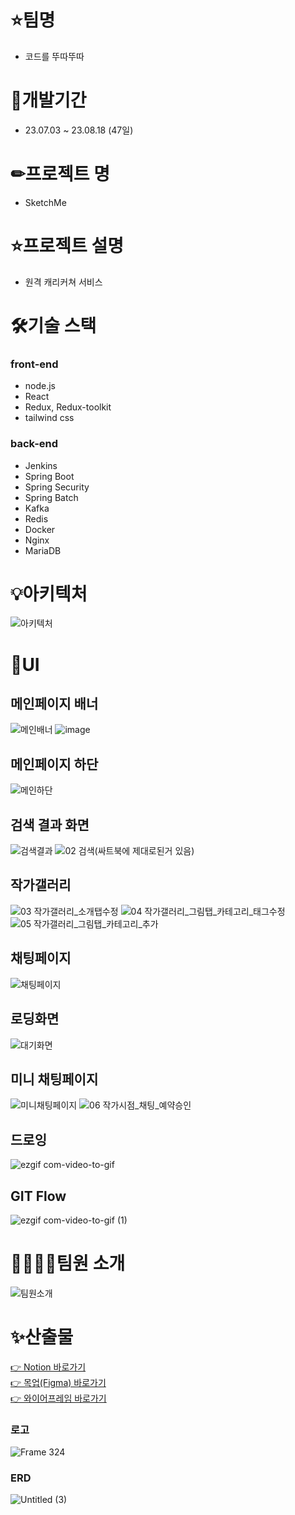 # ⭐팀명
- 코드를 뚜따뚜따

# 📆개발기간
- 23.07.03 ~ 23.08.18 (47일)

# ✏프로젝트 명
- SketchMe

# ⭐️프로젝트 설명
- 원격 캐리커쳐 서비스

# 🛠기술 스택
### front-end
- node.js
- React
- Redux, Redux-toolkit
- tailwind css

### back-end
- Jenkins
- Spring Boot
- Spring Security
- Spring Batch
- Kafka
- Redis
- Docker
- Nginx
- MariaDB


# 💡아키텍처
![아키텍처](https://github.com/KimYoungSeok15/SketchMe/assets/122508517/db4a8bcf-4521-47a1-b92f-00c4250432ec)

# 🎨UI
## 메인페이지 배너
![메인배너](https://github.com/KimYoungSeok15/SketchMe/assets/122508517/d1899efa-74df-4c33-93c1-578754760368)
![image](https://github.com/KimYoungSeok15/SketchMe/assets/122508517/db9e6612-82d3-4a7c-b353-c28021fd138f)
<br>

## 메인페이지 하단 
![메인하단](https://github.com/KimYoungSeok15/SketchMe/assets/122508517/30e193de-8585-4016-bd71-9ed7baea3594)
<br>

## 검색 결과 화면
![검색결과](https://github.com/KimYoungSeok15/SketchMe/assets/122508517/9e2c899e-360b-4d2d-a349-8e108b17ff58)
![02 검색(싸트북에 제대로된거 있음)](https://github.com/KimYoungSeok15/SketchMe/assets/122508517/9599437c-84d3-40a5-bfd6-ee5837e493f2)
<br>

## 작가갤러리
![03 작가갤러리_소개탭수정](https://github.com/KimYoungSeok15/SketchMe/assets/122508517/aaf41197-6cb5-4ced-bef4-a557ff78c865)
![04 작가갤러리_그림탭_카테고리_태그수정](https://github.com/KimYoungSeok15/SketchMe/assets/122508517/c800bc80-667c-4e8b-8b72-28da4b53d109)
![05 작가갤러리_그림탭_카테고리_추가](https://github.com/KimYoungSeok15/SketchMe/assets/122508517/379bc673-8093-4615-a438-f04749bd5786)
<br>

## 채팅페이지 
![채팅페이지](https://github.com/KimYoungSeok15/SketchMe/assets/122508517/9d31927a-d7d5-44f0-98b9-56c91d8c4cdc)
## 로딩화면
![대기화면](https://github.com/KimYoungSeok15/SketchMe/assets/122508517/278d8cb4-7621-4fb5-8559-202618b93220)

## 미니 채팅페이지
![미니채팅페이지](https://github.com/KimYoungSeok15/SketchMe/assets/122508517/7a57ac91-ab27-44ba-bda9-8d5e80f491b5)
![06 작가시점_채팅_예약승인](https://github.com/KimYoungSeok15/SketchMe/assets/122508517/d00378ff-95f1-494b-96ef-94a975a5f0d2)

## 드로잉
![ezgif com-video-to-gif](https://github.com/KimYoungSeok15/SketchMe/assets/122508517/1f3c5b95-a7dc-4505-bd97-e535e107ecff)

## GIT Flow

![ezgif com-video-to-gif (1)](https://github.com/KimYoungSeok15/SketchMe/assets/122508517/bf4dd8ba-7b02-4fab-be89-9a5c637162fa)

# 👨‍👩‍👧‍👦팀원 소개

![팀원소개](https://github.com/KimYoungSeok15/SketchMe/assets/122508517/232f7052-1f6f-47b3-906d-861ff4892af7)

# ✨산출물
<a href="https://www.notion.so/seongchancho/0f2e0b26976d46ad97065bbc6050cd99">
  👉 Notion 바로가기
</a>
<br>
<a href="https://www.figma.com/file/UOxQ7ZLQOn7HoPyyYOi0w7/%EB%AA%A9%EC%97%85(%EC%83%88%EB%B2%84%EC%A0%84)?type=design&node-id=0-1&mode=design&t=ZEJkOW0IflqzIPBO-0">
  👉 목업(Figma) 바로가기
</a>
<br>
<a href="https://www.figma.com/file/sZrtnqgAbUMIzdnZVcgaRa/Wire-Frame?type=design&node-id=0-1&mode=design&t=6Yek3w2HMYcTjzLz-0">
  👉 와이어프레임 바로가기
</a>

### 로고
  ![Frame 324](https://github.com/KimYoungSeok15/SketchMe/assets/122508517/85d47c47-0469-4364-88ce-0f3bc7ea600b)

### ERD
  ![Untitled (3)](https://github.com/KimYoungSeok15/SketchMe/assets/122508517/2c810049-e360-458b-bea3-bbb3b71abdf2)

